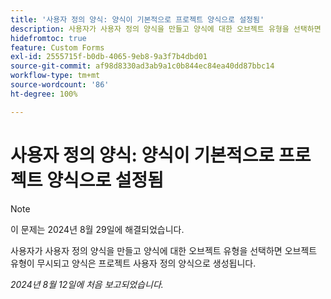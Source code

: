 ```yaml
---
title: '사용자 정의 양식: 양식이 기본적으로 프로젝트 양식으로 설정됨'
description: 사용자가 사용자 정의 양식을 만들고 양식에 대한 오브젝트 유형을 선택하면 오브젝트 유형이 무시되고 양식은 프로젝트 사용자 정의 양식으로 생성됩니다.
hidefromtoc: true
feature: Custom Forms
exl-id: 2555715f-b0db-4065-9eb8-9a3f7b4dbd01
source-git-commit: af98d8330ad3ab9a1c0b844ec84ea40dd87bbc14
workflow-type: tm+mt
source-wordcount: '86'
ht-degree: 100%

---
```


# 사용자 정의 양식: 양식이 기본적으로 프로젝트 양식으로 설정됨

>[!NOTE]
>
>이 문제는 2024년 8월 29일에 해결되었습니다.

사용자가 사용자 정의 양식을 만들고 양식에 대한 오브젝트 유형을 선택하면 오브젝트 유형이 무시되고 양식은 프로젝트 사용자 정의 양식으로 생성됩니다.

_2024년 8월 12일에 처음 보고되었습니다._
